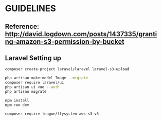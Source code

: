 # GUIDELINES

## Reference: http://david.logdown.com/posts/1437335/granting-amazon-s3-permission-by-bucket

## Laravel Setting up

```bash
composer create-project laravel/laravel laravel-s3-upload
```


```bash
php artisan make:model Image --migrate
composer require laravel/ui
php artisan ui vue --auth
php artisan migrate
```

```bash
npm install 
npm run dev
```

```bash check
composer require league/flysystem-aws-s3-v3
```
